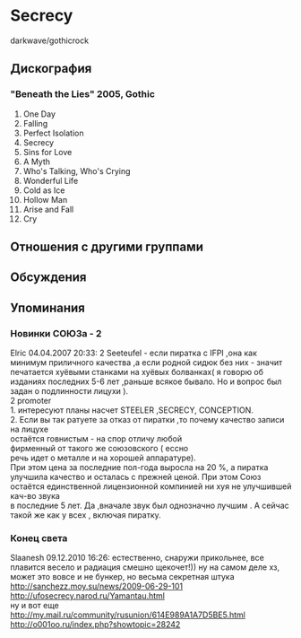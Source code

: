 # Secrecy

darkwave/gothicrock

## Дискография

### "Beneath the Lies" 2005, Gothic

1. One Day 
2. Falling 
3. Perfect Isolation 
4. Secrecy 
5. Sins for Love 
6. A Myth 
7. Who's Talking, Who's Crying 
8. Wonderful Life 
9. Cold as Ice 
10. Hollow Man 
11. Arise and Fall 
12. Cry


## Отношения с другими группами


## Обсуждения


## Упоминания

### Новинки СОЮЗа - 2

Elric 04.04.2007 20:33:
2 Seeteufel  - если пиратка с IFPI ,она как минимум приличного качества ,а если родной сидюк  без них - значит печатается хуёвыми станками на хуёвых болванках( я говорю об изданиях последних 5-6 лет ,раньше всякое бывало. Но и вопрос был задан о подлинности лицухи ).<BR>2 promoter<BR>  1. интересуют планы насчет STEELER ,SECRECY, CONCEPTION.<BR>  2. Если вы так ратуете за отказ от пиратки ,то почему качество записи на лицухе<BR>остаётся говнистым - на спор отличу любой<BR>фирменный от такого же союзовского ( ессно <BR>речь идет о металле и на хорошей аппаратуре).<BR>При этом цена за последние пол-года выросла на 20 %, а пиратка улучшила качество и осталась с прежней ценой. При этом Союз остаётся единственной лицензионной компинией ни хуя не улучшившей кач-во звука<BR>в последние 5 лет. Да ,вначале звук был однозначно лучшим . А сейчас такой же как у всех , включая пиратку. 

### Конец света

Slaanesh 09.12.2010 16:26:
естественно, снаружи прикольнее, все плавится весело и радиация смешно щекочет!)) ну на самом деле хз, может это вовсе и не бункер, но весьма секретная штука<BR><A HREF="http://sanchezz.moy.su/news/2009-06-29-101" TARGET="_blank">http://sanchezz.moy.su/news/2009-06-29-101</A><BR><A HREF="http://ufosecrecy.narod.ru/Yamantau.html" TARGET="_blank">http://ufosecrecy.narod.ru/Yamantau.html</A> <BR>ну и вот еще<BR><A HREF="http://my.mail.ru/community/rusunion/614E989A1A7D5BE5.html" TARGET="_blank">http://my.mail.ru/community/rusunion/614E989A1A7D5BE5.html</A><BR><A HREF="http://o001oo.ru/index.php?showtopic=28242" TARGET="_blank">http://o001oo.ru/index.php?showtopic=28242</A>

